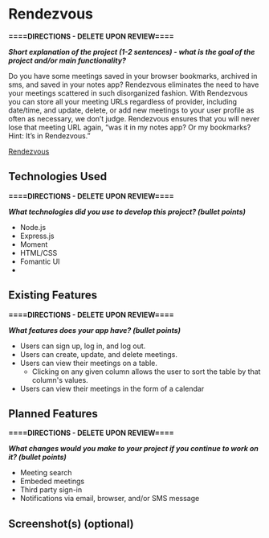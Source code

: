 # Rendezvous

**====DIRECTIONS - DELETE UPON REVIEW====**

***Short explanation of the project (1-2 sentences) - what is the goal of the project and/or main functionality?***

Do you have some meetings saved in your browser bookmarks, archived in sms, and saved in your notes app? Rendezvous eliminates the need to have your meetings scattered in such disorganized fashion. With Rendezvous you can store all your meeting URLs regardless of provider, including date/time, and update, delete, or add new meetings to your user profile as often as necessary, we don’t judge. Rendezvous ensures that you will never lose that meeting URL again, “was it in my notes app? Or my bookmarks? Hint: It’s in Rendezvous.”

[Rendezvous](https://rendezvous-organizer-app.herokuapp.com/)

## Technologies Used

**====DIRECTIONS - DELETE UPON REVIEW====**

***What technologies did you use to develop this project? (bullet points)***

* Node.js
* Express.js
* Moment
* HTML/CSS
* Fomantic UI
* &#x200B;

## Existing Features

**====DIRECTIONS - DELETE UPON REVIEW====**

***What features does your app have? (bullet points)***

* Users can sign up, log in, and log out.
* Users can create, update, and delete meetings.
* Users can view their meetings on a table. 
   * Clicking on any given column allows the user to sort the table by that column's values.
* Users can view their meetings in the form of a calendar

## Planned Features

**====DIRECTIONS - DELETE UPON REVIEW====**

***What changes would you make to your project if you continue to work on it? (bullet points)***

* Meeting search
* Embeded meetings
* Third party sign-in
* Notifications via email, browser, and/or SMS message

## Screenshot(s) (optional)

&#x200B;
